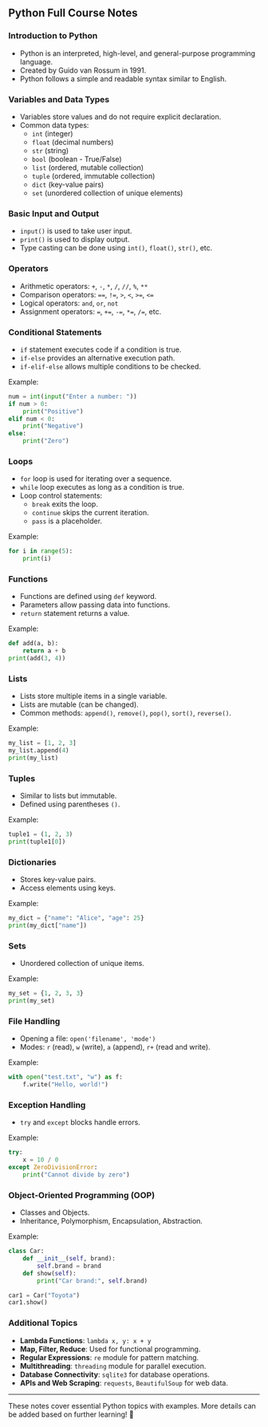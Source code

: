 ## Python Full Course Notes

### Introduction to Python
- Python is an interpreted, high-level, and general-purpose programming language.
- Created by Guido van Rossum in 1991.
- Python follows a simple and readable syntax similar to English.

### Variables and Data Types
- Variables store values and do not require explicit declaration.
- Common data types:
  - `int` (integer)
  - `float` (decimal numbers)
  - `str` (string)
  - `bool` (boolean - True/False)
  - `list` (ordered, mutable collection)
  - `tuple` (ordered, immutable collection)
  - `dict` (key-value pairs)
  - `set` (unordered collection of unique elements)

### Basic Input and Output
- `input()` is used to take user input.
- `print()` is used to display output.
- Type casting can be done using `int()`, `float()`, `str()`, etc.

### Operators
- Arithmetic operators: `+`, `-`, `*`, `/`, `//`, `%`, `**`
- Comparison operators: `==`, `!=`, `>`, `<`, `>=`, `<=`
- Logical operators: `and`, `or`, `not`
- Assignment operators: `=`, `+=`, `-=`, `*=`, `/=`, etc.

### Conditional Statements
- `if` statement executes code if a condition is true.
- `if-else` provides an alternative execution path.
- `if-elif-else` allows multiple conditions to be checked.

Example:
```python
num = int(input("Enter a number: "))
if num > 0:
    print("Positive")
elif num < 0:
    print("Negative")
else:
    print("Zero")
```

### Loops
- `for` loop is used for iterating over a sequence.
- `while` loop executes as long as a condition is true.
- Loop control statements:
  - `break` exits the loop.
  - `continue` skips the current iteration.
  - `pass` is a placeholder.

Example:
```python
for i in range(5):
    print(i)
```

### Functions
- Functions are defined using `def` keyword.
- Parameters allow passing data into functions.
- `return` statement returns a value.

Example:
```python
def add(a, b):
    return a + b
print(add(3, 4))
```

### Lists
- Lists store multiple items in a single variable.
- Lists are mutable (can be changed).
- Common methods: `append()`, `remove()`, `pop()`, `sort()`, `reverse()`.

Example:
```python
my_list = [1, 2, 3]
my_list.append(4)
print(my_list)
```

### Tuples
- Similar to lists but immutable.
- Defined using parentheses `()`.

Example:
```python
tuple1 = (1, 2, 3)
print(tuple1[0])
```

### Dictionaries
- Stores key-value pairs.
- Access elements using keys.

Example:
```python
my_dict = {"name": "Alice", "age": 25}
print(my_dict["name"])
```

### Sets
- Unordered collection of unique items.

Example:
```python
my_set = {1, 2, 3, 3}
print(my_set)
```

### File Handling
- Opening a file: `open('filename', 'mode')`
- Modes: `r` (read), `w` (write), `a` (append), `r+` (read and write).

Example:
```python
with open("test.txt", "w") as f:
    f.write("Hello, world!")
```

### Exception Handling
- `try` and `except` blocks handle errors.

Example:
```python
try:
    x = 10 / 0
except ZeroDivisionError:
    print("Cannot divide by zero")
```

### Object-Oriented Programming (OOP)
- Classes and Objects.
- Inheritance, Polymorphism, Encapsulation, Abstraction.

Example:
```python
class Car:
    def __init__(self, brand):
        self.brand = brand
    def show(self):
        print("Car brand:", self.brand)

car1 = Car("Toyota")
car1.show()
```

### Additional Topics
- **Lambda Functions**: `lambda x, y: x + y`
- **Map, Filter, Reduce**: Used for functional programming.
- **Regular Expressions**: `re` module for pattern matching.
- **Multithreading**: `threading` module for parallel execution.
- **Database Connectivity**: `sqlite3` for database operations.
- **APIs and Web Scraping**: `requests`, `BeautifulSoup` for web data.

---
These notes cover essential Python topics with examples. More details can be added based on further learning! 🚀
